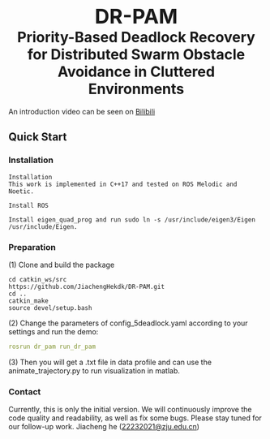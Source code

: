 <h1 align="center">
  <span style="font-size: 40px;">DR-PAM</span> <!-- 将字体大小从30px调整到40px -->
  <br> <!-- 在描述文字之前的换行保持不变 -->
  Priority-Based Deadlock Recovery for Distributed Swarm Obstacle Avoidance in Cluttered Environments
</h1>


An introduction video can be seen on  [Bilibili](https://www.bilibili.com/video/BV19DYAe3EVi/?spm_id_from=333.999.list.card_archive.click&vd_source=2421d86d062a73ffa2c05fb6487e7fcf)


## Quick Start

### Installation

```
Installation
This work is implemented in C++17 and tested on ROS Melodic and Noetic.

Install ROS

Install eigen_quad_prog and run sudo ln -s /usr/include/eigen3/Eigen /usr/include/Eigen.
```

### Preparation

(1) Clone and build the package

```
cd catkin_ws/src
https://github.com/JiachengHekdk/DR-PAM.git
cd .. 
catkin_make  
source devel/setup.bash  
```

(2) Change the parameters of config_5deadlock.yaml according to your settings and run the demo:

```yaml
rosrun dr_pam run_dr_pam
```
(3) Then you will get a .txt file in data profile and can use the animate_trajectory.py to run visualization in matlab.
### Contact
Currently, this is only the initial version. We will continuously improve the code quality and readability, as well as fix some bugs. Please stay tuned for our follow-up work.
Jiacheng he (22232021@zju.edu.cn)
